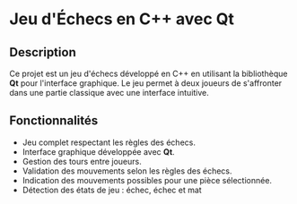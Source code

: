 # Jeu d'Échecs en C++ avec Qt

## Description
Ce projet est un jeu d'échecs développé en C++ en utilisant la bibliothèque **Qt** pour l'interface graphique. Le jeu permet à deux joueurs de s'affronter dans une partie classique avec une interface intuitive.

## Fonctionnalités
- Jeu complet respectant les règles des échecs.
- Interface graphique développée avec **Qt**.
- Gestion des tours entre joueurs.
- Validation des mouvements selon les règles des échecs.
- Indication des mouvements possibles pour une pièce sélectionnée.
- Détection des états de jeu : échec, échec et mat